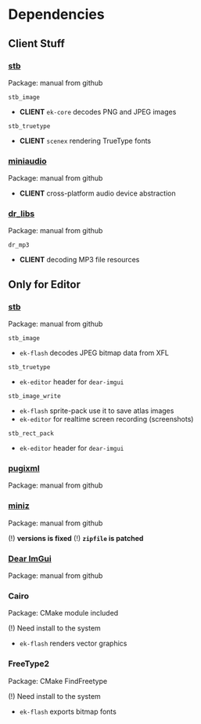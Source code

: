 # Dependencies

## Client Stuff

### [stb](https://github.com/nothings/stb)

Package: manual from github

`stb_image`

- **CLIENT** `ek-core` decodes PNG and JPEG images

`stb_truetype`

- **CLIENT** `scenex` rendering TrueType fonts

### [miniaudio](https://github.com/mackron/miniaudio)

Package: manual from github

- **CLIENT** cross-platform audio device abstraction

### [dr_libs](https://github.com/mackron/dr_libs)

Package: manual from github

`dr_mp3`

- **CLIENT** decoding MP3 file resources

## Only for Editor

### [stb](https://github.com/nothings/stb)

Package: manual from github

`stb_image`

- `ek-flash` decodes JPEG bitmap data from XFL

`stb_truetype`

- `ek-editor` header for `dear-imgui`

`stb_image_write`

- `ek-flash` sprite-pack use it to save atlas images
- `ek-editor` for realtime screen recording (screenshots)

`stb_rect_pack`

- `ek-editor` header for `dear-imgui`

### [pugixml](https://github.com/zeux/pugixml)

Package: manual from github

### [miniz](https://github.com/richgel999/miniz)

Package: manual from github

(!) **versions is fixed**
(!) **`zipfile` is patched**

### [Dear ImGui](https://github.com/ocornut/imgui)

Package: manual from github

### Cairo

Package: CMake module included

(!) Need install to the system

- `ek-flash` renders vector graphics

### FreeType2

Package: CMake FindFreetype

(!) Need install to the system

- `ek-flash` exports bitmap fonts